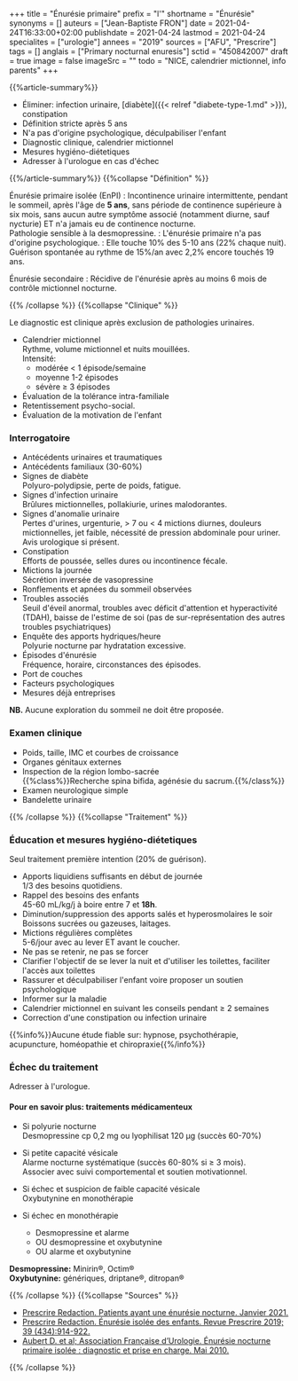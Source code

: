+++
title = "Énurésie primaire"
prefix = "l'"
shortname = "Énurésie"
synonyms = []
auteurs = ["Jean-Baptiste FRON"]
date = 2021-04-24T16:33:00+02:00
publishdate = 2021-04-24
lastmod = 2021-04-24
specialites = ["urologie"]
annees = "2019"
sources = ["AFU", "Prescrire"]
tags = []
anglais = ["Primary nocturnal enuresis"]
sctid = "450842007"
draft = true
image = false
imageSrc = ""
todo = "NICE, calendrier mictionnel, info parents"
+++

{{%article-summary%}}

- Éliminer: infection urinaire, [diabète]({{< relref "diabete-type-1.md" >}}), constipation
- Définition stricte après 5 ans
- N'a pas d'origine psychologique, déculpabiliser l'enfant
- Diagnostic clinique, calendrier mictionnel
- Mesures hygiéno-diétetiques
- Adresser à l'urologue en cas d'échec

{{%/article-summary%}}
{{%collapse "Définition" %}}

Énurésie primaire isolée (EnPI)
: Incontinence urinaire intermittente, pendant le sommeil, après l'âge de **5 ans**, sans période de continence supérieure à six mois, sans aucun autre symptôme associé (notamment diurne, sauf nycturie)
ET n'a jamais eu de continence nocturne.  
Pathologie sensible à la desmopressine.
: L'énurésie primaire n'a pas d'origine psychologique.
: Elle touche 10% des 5-10 ans (22% chaque nuit). Guérison spontanée au rythme de 15%/an avec 2,2% encore touchés 19 ans.

Énurésie secondaire
: Récidive de l'énurésie après au moins 6 mois de contrôle mictionnel nocturne.

{{% /collapse %}}
{{%collapse "Clinique" %}}

Le diagnostic est clinique après exclusion de pathologies urinaires.

- Calendrier mictionnel  
Rythme, volume mictionnel et nuits mouillées.  
Intensité:
  - modérée < 1 épisode/semaine
  - moyenne 1-2 épisodes
  - sévère ≥ 3 épisodes
- Évaluation de la tolérance intra-familiale  
- Retentissement psycho-social.
- Évaluation de la motivation de l'enfant

### Interrogatoire

- Antécédents urinaires et traumatiques
- Antécédents familiaux (30-60%)
- Signes de diabète  
Polyuro-polydipsie, perte de poids, fatigue.
- Signes d'infection urinaire  
Brûlures mictionnelles, pollakiurie, urines malodorantes.
- Signes d'anomalie urinaire  
Pertes d'urines, urgenturie, > 7 ou < 4 mictions diurnes, douleurs mictionnelles, jet faible, nécessité de pression abdominale pour uriner.  
Avis urologique si présent.
- Constipation  
Efforts de poussée, selles dures ou incontinence fécale.
- Mictions la journée  
Sécrétion inversée de vasopressine
- Ronflements et apnées du sommeil observées
- Troubles associés  
Seuil d'éveil anormal, troubles avec déficit d'attention et hyperactivité (TDAH), baisse de l'estime de soi (pas de sur-représentation des autres troubles psychiatriques)
- Enquête des apports hydriques/heure  
Polyurie nocturne par hydratation excessive.
- Épisodes d'énurésie  
Fréquence, horaire, circonstances des épisodes.
- Port de couches
- Facteurs psychologiques
- Mesures déjà entreprises

**NB.** Aucune exploration du sommeil ne doit être proposée.

### Examen clinique

- Poids, taille, IMC et courbes de croissance
- Organes génitaux externes
- Inspection de la région lombo-sacrée  
{{%class%}}Recherche spina bifida, agénésie du sacrum.{{%/class%}}
- Examen neurologique simple
- Bandelette urinaire

{{% /collapse %}}
{{%collapse "Traitement" %}}

### Éducation et mesures hygiéno-diétetiques

Seul traitement première intention (20% de guérison).

- Apports liquidiens suffisants en début de journée  
1/3 des besoins quotidiens.
- Rappel des besoins des enfants  
45-60 mL/kg/j à boire entre 7 et **18h**.
- Diminution/suppression des apports salés et hyperosmolaires le soir  
Boissons sucrées ou gazeuses, laitages.
- Mictions régulières complètes  
5-6/jour avec au lever ET avant le coucher.
- Ne pas se retenir, ne pas se forcer
- Clarifier l'objectif de se lever la nuit et d'utiliser les toilettes, faciliter l'accès aux toilettes
- Rassurer et déculpabiliser l'enfant voire proposer un soutien psychologique
- Informer sur la maladie
- Calendrier mictionnel en suivant les conseils pendant ≥ 2 semaines
- Correction d'une constipation ou infection urinaire

{{%info%}}Aucune étude fiable sur: hypnose, psychothérapie, acupuncture, homéopathie et chiropraxie{{%/info%}}

### Échec du traitement

Adresser à l'urologue.

#### Pour en savoir plus: traitements médicamenteux

- Si polyurie nocturne  
Desmopressine cp 0,2 mg ou lyophilisat 120 µg (succès 60-70%)
- Si petite capacité vésicale  
Alarme nocturne systématique (succès 60-80% si ≥ 3 mois).  
Associer avec suivi comportemental et soutien motivationnel.

- Si échec et suspicion de faible capacité vésicale  
Oxybutynine en monothérapie
- Si échec en monothérapie  
  - Desmopressine et alarme
  - OU desmopressine et oxybutynine
  - OU alarme et oxybutynine

**Desmopressine:** Minirin®, Octim®  
**Oxybutynine:** génériques, driptane®, ditropan®

{{% /collapse %}}
{{%collapse "Sources" %}}

- [Prescrire Redaction. Patients ayant une énurésie nocturne. Janvier 2021.](https://prescrire.org/)
- [Prescrire Redaction. Énurésie isolée des enfants. Revue Prescrire 2019; 39 (434):914-922.](https://prescrire.org/)
- [Aubert D. et al; Association Française d’Urologie. Énurésie nocturne primaire isolée : diagnostic et prise en charge. Mai 2010.](https://www.urofrance.org/base-bibliographique/enuresie-nocturne-primaire-isolee-diagnostic-et-prise-en-charge-0)

{{% /collapse %}}
